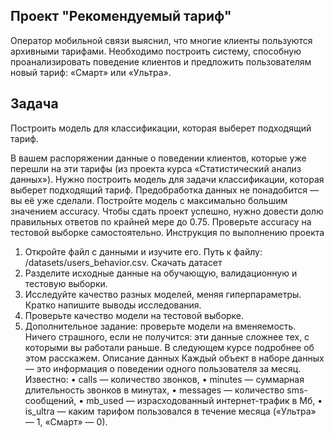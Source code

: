 ## Проект "Рекомендуемый тариф"
Оператор мобильной связи выяснил, что многие клиенты пользуются архивными тарифами. Необходимо построить систему, способную проанализировать поведение клиентов и предложить пользователям новый тариф: «Смарт» или «Ультра».

## Задача
Построить модель для классификации, которая выберет подходящий тариф.


В вашем распоряжении данные о поведении клиентов, которые уже перешли на эти тарифы (из проекта курса «Статистический анализ данных»). Нужно построить модель для задачи классификации, которая выберет подходящий тариф. Предобработка данных не понадобится — вы её уже сделали.
Постройте модель с максимально большим значением accuracy. Чтобы сдать проект успешно, нужно довести долю правильных ответов по крайней мере до 0.75. Проверьте accuracy на тестовой выборке самостоятельно.
Инструкция по выполнению проекта
1.	Откройте файл с данными и изучите его. Путь к файлу: /datasets/users_behavior.csv. Скачать датасет
2.	Разделите исходные данные на обучающую, валидационную и тестовую выборки.
3.	Исследуйте качество разных моделей, меняя гиперпараметры. Кратко напишите выводы исследования.
4.	Проверьте качество модели на тестовой выборке.
5.	Дополнительное задание: проверьте модели на вменяемость. Ничего страшного, если не получится: эти данные сложнее тех, с которыми вы работали раньше. В следующем курсе подробнее об этом расскажем.
Описание данных
Каждый объект в наборе данных — это информация о поведении одного пользователя за месяц. Известно:
•	сalls — количество звонков,
•	minutes — суммарная длительность звонков в минутах,
•	messages — количество sms-сообщений,
•	mb_used — израсходованный интернет-трафик в Мб,
•	is_ultra — каким тарифом пользовался в течение месяца («Ультра» — 1, «Смарт» — 0).
